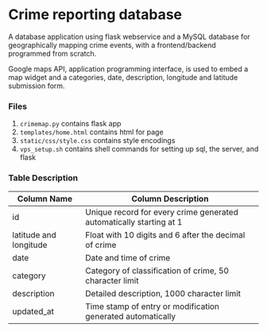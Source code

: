 # Crime reporting database

A database application using flask webservice and a MySQL database for 
geographically mapping crime events, with a frontend/backend programmed from scratch.

Google maps API, application programming interface, is used to embed a map widget and a 
categories, date, description, longitude and latitude submission form.


### Files
1. `crimemap.py` contains flask app
2. `templates/home.html` contains html for page
3. `static/css/style.css` contains style encodings
4. `vps_setup.sh` contains shell commands for setting up sql, the server, and flask


### Table Description


| Column Name             | Column Description                                                  |
|-------------------------|---------------------------------------------------------------------| 
| id                      | Unique record for every crime generated automatically starting at 1 |
| latitude and longitude  | Float with 10 digits and 6 after the decimal of crime               |
| date                    | Date and time of crime                                              |
| category                | Category of classification of crime, 50 character limit             |
| description             | Detailed description, 1000 character limit                          |
| updated_at              | Time stamp of entry or modification generated automatically         |



